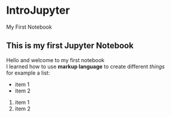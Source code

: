 # IntroJupyter
My First Notebook
## This is my first Jupyter Notebook </br>
Hello and welcome to my first notebook </br>
I learned how to use **markup language** to create different *things* </br>
for example a list: </br>
* item 1
* item 2 </br>
1. item 1
2. item 2
